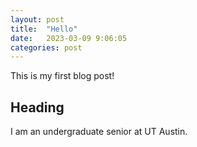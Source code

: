 ```yaml
---
layout: post
title:  "Hello"
date:   2023-03-09 9:06:05
categories: post
---
```


This is my first blog post!

<!--more-->

## Heading

I am an undergraduate senior at UT Austin.